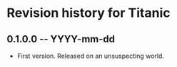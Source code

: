 # Revision history for Titanic

## 0.1.0.0 -- YYYY-mm-dd

* First version. Released on an unsuspecting world.
